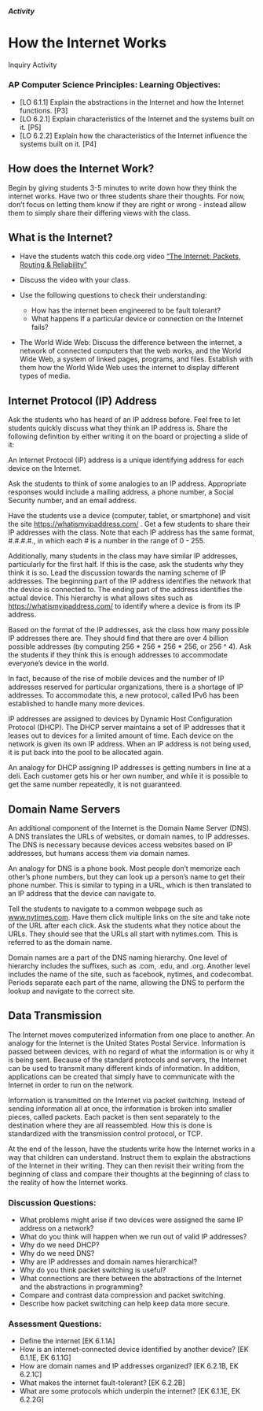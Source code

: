 ##### Activity
# How the Internet Works
Inquiry Activity
 
### AP Computer Science Principles: Learning Objectives:

- [LO 6.1.1] Explain the abstractions in the Internet and how the Internet functions. [P3]
- [LO 6.2.1] Explain characteristics of the Internet and the systems built on it. [P5]
- [LO 6.2.2] Explain how the characteristics of the Internet influence the systems built on it. [P4]
 
## How does the Internet Work? 
 
Begin by giving students 3-5 minutes to write down how they think the internet works. Have two or three students share their thoughts. For now, don’t focus on letting them know if they are right or wrong - instead allow them to simply share their differing views with the class.

##  What is the Internet?


- Have the students watch this code.org video [“The Internet: Packets, Routing & Reliability”](https://www.youtube.com/watch?v=AYdF7b3nMto)
- Discuss the video with your class. 
- Use the following questions to check their understanding:
  - How has the internet been engineered to be fault tolerant?
  - What happens If a particular device or connection on the Internet fails?

- The World Wide Web: Discuss the difference between the internet, a network of connected computers that the web works, and the World Wide Web, a system of linked pages, programs, and files. Establish with them how the World Wide Web uses the internet to display different types of media.


## Internet Protocol (IP) Address

Ask the students who has heard of an IP address before. Feel free to let students quickly discuss what they think an IP address is. Share the following definition by either writing it on the board or projecting a slide of it:

An Internet Protocol (IP) address is a unique identifying address for each device on the Internet. 

Ask the students to think of some analogies to an IP address. Appropriate responses would include a mailing address, a phone number, a Social Security number, and an email address.

Have the students use a device (computer, tablet, or smartphone) and visit the site https://whatismyipaddress.com/ . Get a few students to share their IP addresses with the class. Note that each IP address has the same format, #.#.#.#., in which each # is a number in the range of 0 - 255. 

Additionally, many students in the class may have similar IP addresses, particularly for the first half. If this is the case, ask the students why they think it is so. Lead the discussion towards the naming scheme of IP addresses. The beginning part of the IP address identifies the network that the device is connected to. The ending part of the address identifies the actual device. This hierarchy is what allows sites such as https://whatismyipaddress.com/ to identify where a device is from its IP address. 

Based on the format of the IP addresses, ask the class how many possible IP addresses there are. They should find that there are over 4 billion possible addresses (by computing 256 * 256 * 256 * 256, or 256 ^ 4). Ask the students if they think this is enough addresses to accommodate everyone’s device in the world.

In fact, because of the rise of mobile devices and the number of IP addresses reserved for particular organizations, there is a shortage of IP addresses. To accommodate this, a new protocol, called IPv6 has been established to handle many more devices.

IP addresses are assigned to devices by Dynamic Host Configuration Protocol (DHCP). The DHCP server maintains a set of IP addresses that it leases out to devices for a limited amount of time. Each device on the network is given its own IP address. When an IP address is not being used, it is put back into the pool to be allocated again. 

An analogy for DHCP assigning IP addresses is getting numbers in line at a deli. Each customer gets his or her own number, and while it is possible to get the same number repeatedly, it is not guaranteed.

## Domain Name Servers

An additional component of the Internet is the Domain Name Server (DNS). A DNS translates the URLs of websites, or domain names, to IP addresses. The DNS is necessary because devices access websites based on IP addresses, but humans access them via domain names.

An analogy for DNS is a phone book. Most people don’t memorize each other’s phone numbers, but they can look up a person’s name to get their phone number. This is similar to typing in a URL, which is then translated to an IP address that the device can navigate to.

Tell the students to navigate to a common webpage such as www.nytimes.com. Have them click multiple links on the site and take note of the URL after each click. Ask the students what they notice about the URLs. They should see that the URLs all start with nytimes.com. This is referred to as the domain name. 

Domain names are a part of the DNS naming hierarchy. One level of hierarchy includes the suffixes, such as .com, .edu, and .org. Another level includes the name of the site, such as facebook, nytimes, and codecombat. Periods separate each part of the name, allowing the DNS to perform the lookup and navigate to the correct site.

## Data Transmission

The Internet moves computerized information from one place to another. An analogy for the Internet is the United States Postal Service. Information is passed between devices, with no regard of what the information is or why it is being sent. Because of the standard protocols and servers, the Internet can be used to transmit many different kinds of information. In addition, applications can be created that simply have to communicate with the Internet in order to run on the network.

Information is transmitted on the Internet via packet switching. Instead of sending information all at once, the information is broken into smaller pieces, called packets. Each packet is then sent separately to the destination where they are all reassembled. How this is done is standardized with the transmission control protocol, or TCP.

At the end of the lesson, have the students write how the Internet works in a way that children can understand. Instruct them to explain the abstractions of the Internet in their writing. They can then revisit their writing from the beginning of class and compare their thoughts at the beginning of class to the reality of how the Internet works. 
 
### Discussion Questions:
- What problems might arise if two devices were assigned the same IP address on a network?
- What do you think will happen when we run out of valid IP addresses?
- Why do we need DHCP?
- Why do we need DNS?
- Why are IP addresses and domain names hierarchical?
- Why do you think packet switching is useful?
- What connections are there between the abstractions of the Internet and the abstractions in programming? 
- Compare and contrast data compression and packet switching.
- Describe how packet switching can help keep data more secure.

### Assessment Questions:
- Define the internet [EK 6.1.1A]
- How is an internet-connected device identified by another device? [EK 6.1.1E, EK 6.1.1G]
- How are domain names and IP addresses organized? [EK 6.2.1B, EK 6.2.1C]
- What makes the internet fault-tolerant? [EK 6.2.2B]
- What are some protocols which underpin the internet? [EK 6.1.1E, EK 6.2.2G]
